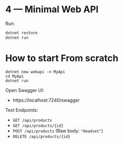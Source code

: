 # 4 — Minimal Web API

Run:

```bash
dotnet restore
dotnet run
```

# How to start From scratch

```
dotnet new webapi -n MyApi
cd MyApi
dotnet run
```

Open Swagger UI:

- https://localhost:7240/swagger

Test Endpoints:

- `GET /api/products`
- `GET /api/products/{id}`
- `POST /api/products` (Raw body: `"Headset"`)
- `DELETE /api/products/{id}`
